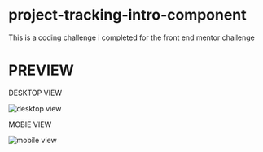 # project-tracking-intro-component
This is a coding challenge i completed for the front end mentor challenge


# PREVIEW

DESKTOP VIEW

![desktop view](https://github.com/iyanu752/project-tracking-intro-component/assets/127423641/d6a84e5d-9f78-44b8-8089-c90d5f43e5d4)


 MOBIE VIEW

 ![mobile view](https://github.com/iyanu752/project-tracking-intro-component/assets/127423641/3e6381d6-d7b8-4e27-9705-e78e1411e65d)
